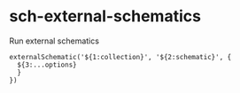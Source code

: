 # sch-external-schematics

Run external schematics

```
externalSchematic('${1:collection}', '${2:schematic}', {
  ${3:...options}
  }
})
```
